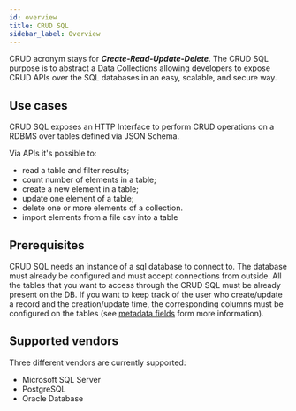 ```yaml
---
id: overview
title: CRUD SQL
sidebar_label: Overview
---
```




CRUD acronym stays for ***Create-Read-Update-Delete***. The CRUD SQL purpose is to abstract a Data Collections allowing 
developers to expose CRUD APIs over the SQL databases in an easy, scalable, and secure way.

## Use cases
CRUD SQL exposes an HTTP Interface to perform CRUD operations on a RDBMS over tables defined via JSON Schema.

Via APIs it's possible to:

- read a table and filter results;
- count number of elements in a table;
- create a new element in a table;
- update one element of a table;
- delete one or more elements of a collection.
- import elements from a file csv into a table

## Prerequisites
CRUD SQL needs an instance of a sql database to connect to. The database must already be configured and must accept 
connections from outside. All the tables that you want to access through the CRUD SQL must be already present on the DB.
If you want to keep track of the user who create/update a record and the creation/update time, the corresponding columns must be configured on the tables
(see  [metadata fields](/runtime_suite/crud-sql/20_configuration.md#metadata-fields) form more information).

## Supported vendors
Three different vendors are currently supported:
- Microsoft SQL Server
- PostgreSQL
- Oracle Database
